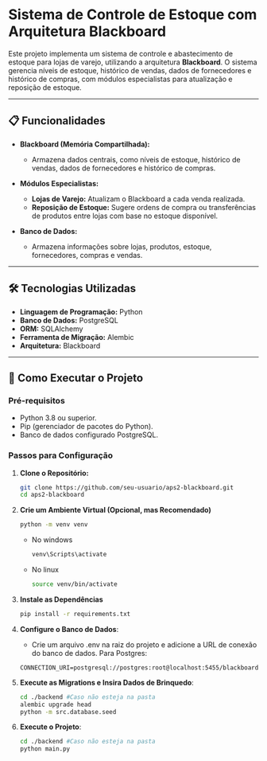 # Sistema de Controle de Estoque com Arquitetura Blackboard

Este projeto implementa um sistema de controle e abastecimento de estoque para lojas de varejo, utilizando a arquitetura **Blackboard**. O sistema gerencia níveis de estoque, histórico de vendas, dados de fornecedores e histórico de compras, com módulos especialistas para atualização e reposição de estoque.

---

## 📋 Funcionalidades

- **Blackboard (Memória Compartilhada):**
  - Armazena dados centrais, como níveis de estoque, histórico de vendas, dados de fornecedores e histórico de compras.

- **Módulos Especialistas:**
  - **Lojas de Varejo:** Atualizam o Blackboard a cada venda realizada.
  - **Reposição de Estoque:** Sugere ordens de compra ou transferências de produtos entre lojas com base no estoque disponível.

- **Banco de Dados:**
  - Armazena informações sobre lojas, produtos, estoque, fornecedores, compras e vendas.

---

## 🛠️ Tecnologias Utilizadas

- **Linguagem de Programação:** Python
- **Banco de Dados:** PostgreSQL
- **ORM:** SQLAlchemy
- **Ferramenta de Migração:** Alembic
- **Arquitetura:** Blackboard

---

## 🚀 Como Executar o Projeto

### Pré-requisitos

- Python 3.8 ou superior.
- Pip (gerenciador de pacotes do Python).
- Banco de dados configurado PostgreSQL.

### Passos para Configuração

1. **Clone o Repositório:**

   ```bash
   git clone https://github.com/seu-usuario/aps2-blackboard.git
   cd aps2-blackboard
   ```

2. **Crie um Ambiente Virtual (Opcional, mas Recomendado)**

    ```bash
    python -m venv venv
    ```

    - No windows
        ```bash
        venv\Scripts\activate
        ```
    
    - No linux
        ```bash
        source venv/bin/activate
        ```

3. **Instale as Dependências**
    ```bash
    pip install -r requirements.txt
    ```

4. **Configure o Banco de Dados**:
    - Crie um arquivo .env na raiz do projeto e adicione a URL de conexão do banco de dados. Para Postgres:
    ```
    CONNECTION_URI=postgresql://postgres:root@localhost:5455/blackboard
    ```

5. **Execute as Migrations e Insira Dados de Brinquedo**:
    ```bash
    cd ./backend #Caso não esteja na pasta
    alembic upgrade head
    python -m src.database.seed
    ```

6. **Execute o Projeto**:
    ```bash
    cd ./backend #Caso não esteja na pasta
    python main.py
    ```

